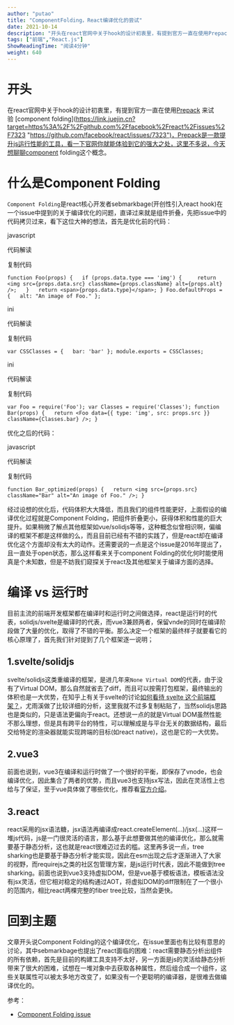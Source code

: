 ```yaml
---
author: "putao"
title: "ComponentFolding，React编译优化的尝试"
date: 2021-10-14
description: "开头在react官网中关于hook的设计初衷里，有提到官方一直在使用Prepack来试验componentfolding，Prepack是一款提升js运行性能的工具，看一下官网你就能体验到它的"
tags: ["前端","React.js"]
ShowReadingTime: "阅读4分钟"
weight: 640
---
```

开头
==

在react官网中关于hook的设计初衷里，有提到官方一直在使用[Prepack](https://link.juejin.cn?target=https%3A%2F%2Fprepack.io%2F "https://prepack.io/") 来试验 [component folding](https://link.juejin.cn?target=https%3A%2F%2Fgithub.com%2Ffacebook%2Freact%2Fissues%2F7323 "https://github.com/facebook/react/issues/7323")，Prepack是一款提升js运行性能的工具，看一下官网你就能体验到它的强大之处，这里不多说，今天想聊聊component folding这个概念。

什么是Component Folding
====================

`Component Folding`是react核心开发者sebmarkbage(开创性引入react hook)在一个issue中提到的关于编译优化的问题，直译过来就是组件折叠，先把issue中的代码拷贝过来，看下这位大神的想法，首先是优化前的代码：

javascript

 代码解读

复制代码

`function Foo(props) {   if (props.data.type === 'img') {     return <img src={props.data.src} className={props.className} alt={props.alt} />;   }   return <span>{props.data.type}</span>; } Foo.defaultProps = {   alt: "An image of Foo." };`

ini

 代码解读

复制代码

`var CSSClasses = {   bar: 'bar' }; module.exports = CSSClasses;`

ini

 代码解读

复制代码

`var Foo = require('Foo'); var Classes = require('Classes'); function Bar(props) {   return <Foo data={{ type: 'img', src: props.src }} className={Classes.bar} />; }`

优化之后的代码：

javascript

 代码解读

复制代码

`function Bar_optimized(props) {   return <img src={props.src} className="Bar" alt="An image of Foo." />; }`

经过设想的优化后，代码体积大大降低，而且我们的组件性能更好，上面假设的编译优化过程就是Component Folding，把组件折叠更小，获得体积和性能的巨大提升。如果稍微了解点其他框架如vue/solidjs等等，这种概念似曾相识啊，偏编译的框架不都是这样做的么，而且目前已经有不错的实践了，但是react却在编译优化这个方面却没有太大的动作。还需要说的一点是这个issue是2016年提出了，且一直处于open状态，那么这样看来关于component Folding的优化何时能使用真是个未知数，但是不妨我们窥探关于react及其他框架关于编译方面的选择。

编译 vs 运行时
=========

目前主流的前端开发框架都在编译时和运行时之间做选择，react是运行时的代表，solidjs/svelte是编译时的代表，而vue3兼顾两者，保留vnde的同时在编译阶段做了大量的优化，取得了不错的平衡。那么决定一个框架的最终样子就要看它的核心原理了，首先我们针对提到了几个框架逐一说明；

1.svelte/solidjs
----------------

svelte/solidjs这类重编译的框架，是进几年来`None Virtual DOM`的代表，由于没有了Virtual DOM，那么自然就省去了diff，而且可以按需打包框架，最终输出的体积也是一大优势，在知乎上有关于svelte的讨论[如何看待 svelte 这个前端框架？](https://link.juejin.cn?target=https%3A%2F%2Fwww.zhihu.com%2Fquestion%2F53150351 "https://www.zhihu.com/question/53150351")，尤雨溪做了比较详细的分析，这里我就不过多复制粘贴了，当然solidjs思路也是类似的，只是语法更偏向于react。还想说一点的就是Virtual DOM虽然性能不那么理想，但是具有跨平台的特性，可以理解成是与平台无关的数据结构，最后交给特定的渲染器就能实现跨端的目标(如react native)，这也是它的一大优势。

2.vue3
------

前面也说到，vue3在编译和运行时做了一个很好的平衡，即保存了vnode，也会编译优化，因此集合了两者的优势，而且vue3也支持jsx写法，因此在灵活性上也给与了保证，至于vue具体做了哪些优化，推荐看[官方介绍](https://link.juejin.cn?target=https%3A%2F%2Fwww.bilibili.com%2Fvideo%2FBV1ke411W7WB%2F%3Fspm_id_from%3D333.788.recommend_more_video.15 "https://www.bilibili.com/video/BV1ke411W7WB/?spm_id_from=333.788.recommend_more_video.15")。

3.react
-------

react采用的jsx语法糖，jsx语法再编译成react.createElement(...)/jsx(...)这样一堆js代码，js是一门很灵活的语言，那么基于此想要做其他的编译优化，那么就需要基于静态分析，这也就是react很难迈过去的槛。这里再多说一点，tree sharking也是要基于静态分析才能实现，因此在esm出现之后才逐渐进入了大家的视野，而requirejs之类的社区包管理方案，是js运行时代表，因此不能做到tree sharking。前面也说到vue3支持虚拟DOM，但是vue基于模板语法，模板语法没有jsx灵活，但它相对稳定的结构通过AOT，将虚拟DOM的diff限制在了一个很小的范围内，相比react两棵完整的fiber tree比较，当然会更快。

回到主题
====

文章开头说Component Folding的这个编译优化，在issue里面也有比较有意思的讨论，其中sebmarkbage也提出了react面临的困难：react需要静态分析出组件的所有依赖，首先是目前的构建工具支持不太好，另一方面是js的灵活给静态分析带来了很大的困难，试想在一堆对象中去获取各种属性，然后组合成一个组件，这些关联属性可以被太多地方改变了，如果没有一个更聪明的编译器，是很难去做编译优化的。

参考：

*   [Component Folding issue](https://link.juejin.cn?target=https%3A%2F%2Fgithub.com%2Ffacebook%2Freact%2Fissues%2F7323%23 "https://github.com/facebook/react/issues/7323#")